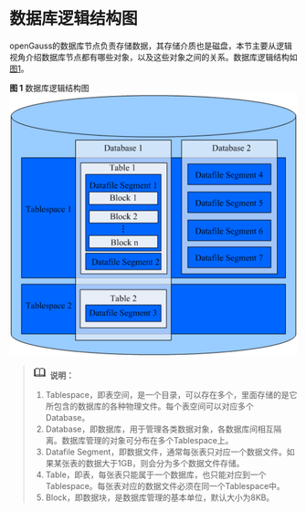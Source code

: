 # 数据库逻辑结构图<a name="ZH-CN_TOPIC_0242370169"></a>

openGauss的数据库节点负责存储数据，其存储介质也是磁盘，本节主要从逻辑视角介绍数据库节点都有哪些对象，以及这些对象之间的关系。数据库逻辑结构如[图1](#zh-cn_topic_0237120245_zh-cn_topic_0059779316_fb2fa3b3cc8824dea95318504e0537913)。

**图 1**  数据库逻辑结构图<a name="zh-cn_topic_0237120245_zh-cn_topic_0059779316_fb2fa3b3cc8824dea95318504e0537913"></a>  
![](figures/数据库逻辑结构图.png "数据库逻辑结构图")

>![](public_sys-resources/icon-note.gif) **说明：**
> 1. Tablespace，即表空间，是一个目录，可以存在多个，里面存储的是它所包含的数据库的各种物理文件。每个表空间可以对应多个Database。  
> 2. Database，即数据库，用于管理各类数据对象，各数据库间相互隔离。数据库管理的对象可分布在多个Tablespace上。  
> 3. Datafile Segment，即数据文件，通常每张表只对应一个数据文件。如果某张表的数据大于1GB，则会分为多个数据文件存储。  
> 4. Table，即表，每张表只能属于一个数据库，也只能对应到一个Tablespace。每张表对应的数据文件必须在同一个Tablespace中。  
> 5. Block，即数据块，是数据库管理的基本单位，默认大小为8KB。  
